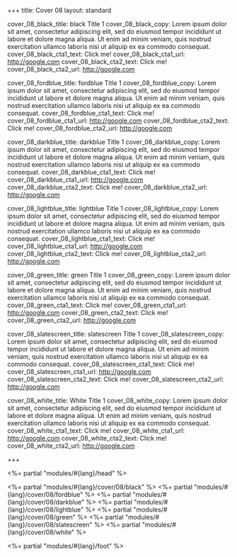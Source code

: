 +++
title: Cover 08
layout: standard

cover_08_black_title: black Title 1
cover_08_black_copy: Lorem ipsum dolor sit amet, consectetur adipiscing elit, sed do eiusmod tempor incididunt ut labore et dolore magna aliqua. Ut enim ad minim veniam, quis nostrud exercitation ullamco laboris nisi ut aliquip ex ea commodo consequat.
cover_08_black_cta1_text: Click me!
cover_08_black_cta1_url: http://google.com
cover_08_black_cta2_text: Click me!
cover_08_black_cta2_url: http://google.com

cover_08_fordblue_title: fordblue Title 1
cover_08_fordblue_copy: Lorem ipsum dolor sit amet, consectetur adipiscing elit, sed do eiusmod tempor incididunt ut labore et dolore magna aliqua. Ut enim ad minim veniam, quis nostrud exercitation ullamco laboris nisi ut aliquip ex ea commodo consequat.
cover_08_fordblue_cta1_text: Click me!
cover_08_fordblue_cta1_url: http://google.com
cover_08_fordblue_cta2_text: Click me!
cover_08_fordblue_cta2_url: http://google.com

cover_08_darkblue_title: darkblue Title 1
cover_08_darkblue_copy: Lorem ipsum dolor sit amet, consectetur adipiscing elit, sed do eiusmod tempor incididunt ut labore et dolore magna aliqua. Ut enim ad minim veniam, quis nostrud exercitation ullamco laboris nisi ut aliquip ex ea commodo consequat.
cover_08_darkblue_cta1_text: Click me!
cover_08_darkblue_cta1_url: http://google.com
cover_08_darkblue_cta2_text: Click me!
cover_08_darkblue_cta2_url: http://google.com

cover_08_lightblue_title: lightblue Title 1
cover_08_lightblue_copy: Lorem ipsum dolor sit amet, consectetur adipiscing elit, sed do eiusmod tempor incididunt ut labore et dolore magna aliqua. Ut enim ad minim veniam, quis nostrud exercitation ullamco laboris nisi ut aliquip ex ea commodo consequat.
cover_08_lightblue_cta1_text: Click me!
cover_08_lightblue_cta1_url: http://google.com
cover_08_lightblue_cta2_text: Click me!
cover_08_lightblue_cta2_url: http://google.com

cover_08_green_title: green Title 1
cover_08_green_copy: Lorem ipsum dolor sit amet, consectetur adipiscing elit, sed do eiusmod tempor incididunt ut labore et dolore magna aliqua. Ut enim ad minim veniam, quis nostrud exercitation ullamco laboris nisi ut aliquip ex ea commodo consequat.
cover_08_green_cta1_text: Click me!
cover_08_green_cta1_url: http://google.com
cover_08_green_cta2_text: Click me!
cover_08_green_cta2_url: http://google.com

cover_08_slatescreen_title: slatescreen Title 1
cover_08_slatescreen_copy: Lorem ipsum dolor sit amet, consectetur adipiscing elit, sed do eiusmod tempor incididunt ut labore et dolore magna aliqua. Ut enim ad minim veniam, quis nostrud exercitation ullamco laboris nisi ut aliquip ex ea commodo consequat.
cover_08_slatescreen_cta1_text: Click me!
cover_08_slatescreen_cta1_url: http://google.com
cover_08_slatescreen_cta2_text: Click me!
cover_08_slatescreen_cta2_url: http://google.com

cover_08_white_title: White Title 1
cover_08_white_copy: Lorem ipsum dolor sit amet, consectetur adipiscing elit, sed do eiusmod tempor incididunt ut labore et dolore magna aliqua. Ut enim ad minim veniam, quis nostrud exercitation ullamco laboris nisi ut aliquip ex ea commodo consequat.
cover_08_white_cta1_text: Click me!
cover_08_white_cta1_url: http://google.com
cover_08_white_cta2_text: Click me!
cover_08_white_cta2_url: http://google.com

+++

<%= partial "modules/#{lang}/head" %>

<%= partial "modules/#{lang}/cover/08/black" %>
<%= partial "modules/#{lang}/cover/08/fordblue" %>
<%= partial "modules/#{lang}/cover/08/darkblue" %>
<%= partial "modules/#{lang}/cover/08/lightblue" %>
<%= partial "modules/#{lang}/cover/08/green" %>
<%= partial "modules/#{lang}/cover/08/slatescreen" %>
<%= partial "modules/#{lang}/cover/08/white" %>

<%= partial "modules/#{lang}/foot" %>